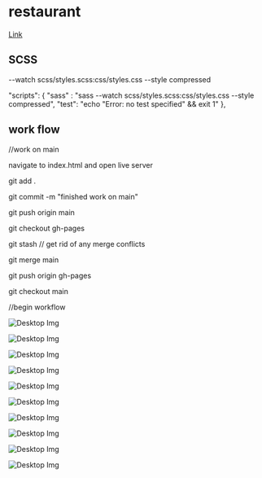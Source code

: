 # restaurant

[Link](https://josiesavill.github.io/kimis/)


## SCSS 


--watch scss/styles.scss:css/styles.css --style compressed

"scripts": {
    "sass" : "sass --watch scss/styles.scss:css/styles.css --style compressed",
    "test": "echo \"Error: no test specified\" && exit 1"
  },

## work flow

//work on main

navigate to index.html and open live server

git add .

git commit  -m "finished work on main"

git push origin main 

git checkout gh-pages

git stash 
// get rid of any merge conflicts

git merge main

git push origin gh-pages

git checkout main

//begin workflow

![Desktop Img](/images/Screenshot%20(112).png)

![Desktop Img](/images/Screenshot%20(113).png) 

![Desktop Img](/images/Screenshot%20(114).png)

![Desktop Img](/images/Screenshot%20(115).png)

![Desktop Img](/images/Screenshot%20(116).png)

![Desktop Img](/images/Screenshot%20(107).png)

![Desktop Img](/images/Screenshot%20(108).png)

![Desktop Img](/images/Screenshot%20(109).png)

![Desktop Img](/images/Screenshot%20(110).png)

![Desktop Img](/images/Screenshot%20(111).png)


